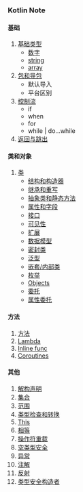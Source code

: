 ### Kotlin Note
#### 基础
1. [基础类型](src/basicType)
    * [数字](src/basicType/Numbers.kt)
    * [string](src/basicType/Strings.kt)
    * [array](src/basicType/Numbers.kt)
2. [包和导包](src/basicType/packages.md)
    * 默认导入
    * 平台区别
3. [控制流](src/basicType/ControlFlow.kt)
    * if
    * when
    * for
    * while | do...while
4. [返回与跳出](src/basicType/ReturnAndJumps.kt)
#### 类和对象
1. [类](src/classes)
    * [结构和构造器](src/classes/Constructors.kt)
    * [继承和重写](src/classes/Overrides.kt)
    * [抽象类和静态方法]()
    * [属性和字段](src/classes/PropertiesAndFields.kt)
    * [接口](src/classes/Interfaces.kt)
    * [可见性](src/classes/VisibilityModifiers.kt)
    * [扩展](src/classes/Extensions.kt)
    * [数据模型](src/classes/DataClasses.kt)
    * [密封类](src/classes/SealedClasses.kt)
    * [泛型](src/classes/Generics.kt)
    * [嵌套/内部类](src/classes/NestedAndInnerClasses.kt)
    * [枚举](src/classes/EnumClasses.kt)
    * [Objects](src/classes/Objects.kt)
    * [委托](src/classes/Delegation.kt)
    * [属性委托](src/classes/DelegatedProperties.kt)

#### 方法
1. [方法](src/funcs/Functions.kt)
2. [Lambda](src/funcs/Lambdas.kt)
3. [Inline func](src/funcs/InlineFuncs.kt)
4. [Coroutines](src/funcs/Coroutines.kt)

#### 其他
1. [解构声明](src/others/Destructuring.kt)
2. [集合](src/others/Collections.kt)
3. [范围](src/others/Ranges.kt)
4. [类型检查和转换](src/others/TypeChecksAndCast.kt)
5. [This](src/others/This.kt)
6. [相等](src/others/Equality.kt)
7. [操作符重载](src/others/)
8. [空类型安全](src/others/NullSafety.kt)
9. [异常](src/others/Exceptions.kt)
10. [注解](src/others/Annotations.kt)
11. [反射](src/others/Reflection.kt)
12. [类型安全构造者](src/others/)